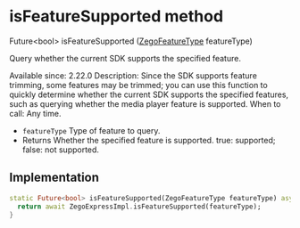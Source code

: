 


# isFeatureSupported method








Future&lt;bool> isFeatureSupported
([ZegoFeatureType](../../zego_uikit_prebuilt_live_audio_room/ZegoFeatureType.md) featureType)





<p>Query whether the current SDK supports the specified feature.</p>
<p>Available since: 2.22.0
Description:
Since the SDK supports feature trimming, some features may be trimmed;
you can use this function to quickly determine whether the current SDK supports the specified features,
such as querying whether the media player feature is supported.
When to call: Any time.</p>
<ul>
<li><code>featureType</code> Type of feature to query.</li>
<li>Returns Whether the specified feature is supported. true: supported; false: not supported.</li>
</ul>



## Implementation

```dart
static Future<bool> isFeatureSupported(ZegoFeatureType featureType) async {
  return await ZegoExpressImpl.isFeatureSupported(featureType);
}
```







